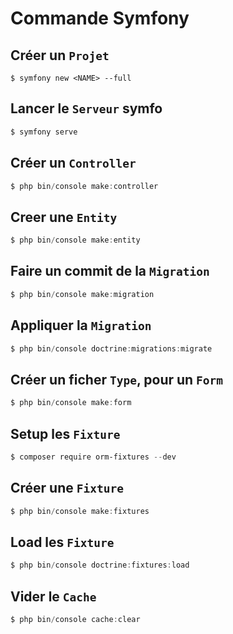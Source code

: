 # Commande Symfony

Créer un ``Projet``
-
```shell
$ symfony new <NAME> --full
```

Lancer le ``Serveur`` symfo 
-
```powershell
$ symfony serve
``` 

Créer un ``Controller``
-
```powershell
$ php bin/console make:controller
```

Creer une ``Entity``
-
```powershell
$ php bin/console make:entity
```

Faire un commit de la ``Migration``
-
```powershell
$ php bin/console make:migration
```

Appliquer la ``Migration``
-
```powershell
$ php bin/console doctrine:migrations:migrate
```

Créer un ficher ``Type``, pour un ``Form``
-
```powershell
$ php bin/console make:form
```

Setup les ``Fixture``
-
```powershell
$ composer require orm-fixtures --dev
```

Créer une ``Fixture``
-
```powershell
$ php bin/console make:fixtures
``` 

Load les ``Fixture``
-
```powershell
$ php bin/console doctrine:fixtures:load
```

Vider le ``Cache``
-
```powershell
$ php bin/console cache:clear
```